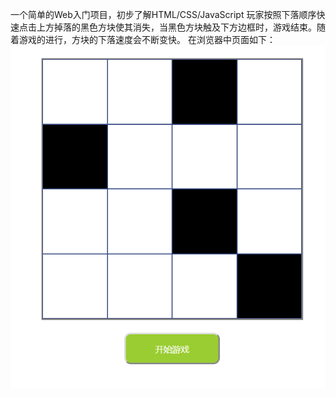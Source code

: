 一个简单的Web入门项目，初步了解HTML/CSS/JavaScript
玩家按照下落顺序快速点击上方掉落的黑色方块使其消失，当黑色方块触及下方边框时，游戏结束。随着游戏的进行，方块的下落速度会不断变快。
在浏览器中页面如下：
![Image text](https://github.com/YuMu0/touchBlack/blob/master/productShow/game.png)